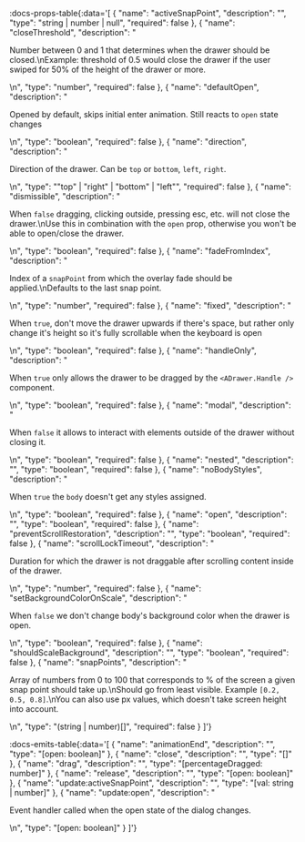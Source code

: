 <!-- This file was automatic generated. Do not edit it manually -->

:docs-props-table{:data='[
  {
    "name": "activeSnapPoint",
    "description": "",
    "type": "string | number | null",
    "required": false
  },
  {
    "name": "closeThreshold",
    "description": "<p>Number between 0 and 1 that determines when the drawer should be closed.\nExample: threshold of 0.5 would close the drawer if the user swiped for 50% of the height of the drawer or more.</p>\n",
    "type": "number",
    "required": false
  },
  {
    "name": "defaultOpen",
    "description": "<p>Opened by default, skips initial enter animation. Still reacts to <code>open</code> state changes</p>\n",
    "type": "boolean",
    "required": false
  },
  {
    "name": "direction",
    "description": "<p>Direction of the drawer. Can be <code>top</code> or <code>bottom</code>, <code>left</code>, <code>right</code>.</p>\n",
    "type": "\"top\" | \"right\" | \"bottom\" | \"left\"",
    "required": false
  },
  {
    "name": "dismissible",
    "description": "<p>When <code>false</code> dragging, clicking outside, pressing esc, etc. will not close the drawer.\nUse this in combination with the <code>open</code> prop, otherwise you won't be able to open/close the drawer.</p>\n",
    "type": "boolean",
    "required": false
  },
  {
    "name": "fadeFromIndex",
    "description": "<p>Index of a <code>snapPoint</code> from which the overlay fade should be applied.\nDefaults to the last snap point.</p>\n",
    "type": "number",
    "required": false
  },
  {
    "name": "fixed",
    "description": "<p>When <code>true</code>, don't move the drawer upwards if there's space, but rather only change it's height so it's fully scrollable when the keyboard is open</p>\n",
    "type": "boolean",
    "required": false
  },
  {
    "name": "handleOnly",
    "description": "<p>When <code>true</code> only allows the drawer to be dragged by the <code>&lt;ADrawer.Handle /&gt;</code> component.</p>\n",
    "type": "boolean",
    "required": false
  },
  {
    "name": "modal",
    "description": "<p>When <code>false</code> it allows to interact with elements outside of the drawer without closing it.</p>\n",
    "type": "boolean",
    "required": false
  },
  {
    "name": "nested",
    "description": "",
    "type": "boolean",
    "required": false
  },
  {
    "name": "noBodyStyles",
    "description": "<p>When <code>true</code> the <code>body</code> doesn't get any styles assigned.</p>\n",
    "type": "boolean",
    "required": false
  },
  {
    "name": "open",
    "description": "",
    "type": "boolean",
    "required": false
  },
  {
    "name": "preventScrollRestoration",
    "description": "",
    "type": "boolean",
    "required": false
  },
  {
    "name": "scrollLockTimeout",
    "description": "<p>Duration for which the drawer is not draggable after scrolling content inside of the drawer.</p>\n",
    "type": "number",
    "required": false
  },
  {
    "name": "setBackgroundColorOnScale",
    "description": "<p>When <code>false</code> we don't change body's background color when the drawer is open.</p>\n",
    "type": "boolean",
    "required": false
  },
  {
    "name": "shouldScaleBackground",
    "description": "",
    "type": "boolean",
    "required": false
  },
  {
    "name": "snapPoints",
    "description": "<p>Array of numbers from 0 to 100 that corresponds to % of the screen a given snap point should take up.\nShould go from least visible. Example <code>[0.2, 0.5, 0.8]</code>.\nYou can also use px values, which doesn't take screen height into account.</p>\n",
    "type": "(string | number)[]",
    "required": false
  }
]'} 

:docs-emits-table{:data='[
  {
    "name": "animationEnd",
    "description": "",
    "type": "[open: boolean]"
  },
  {
    "name": "close",
    "description": "",
    "type": "[]"
  },
  {
    "name": "drag",
    "description": "",
    "type": "[percentageDragged: number]"
  },
  {
    "name": "release",
    "description": "",
    "type": "[open: boolean]"
  },
  {
    "name": "update:activeSnapPoint",
    "description": "",
    "type": "[val: string | number]"
  },
  {
    "name": "update:open",
    "description": "<p>Event handler called when the open state of the dialog changes.</p>\n",
    "type": "[open: boolean]"
  }
]'} 
